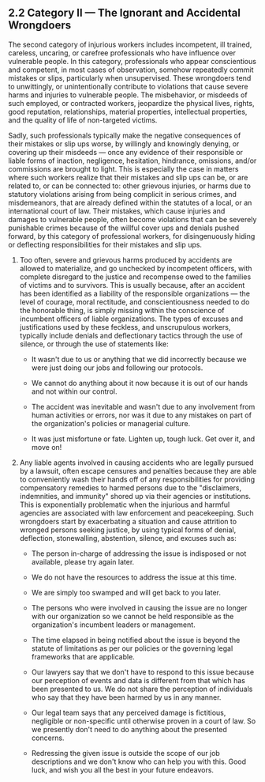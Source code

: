 ## 2.2 Category II — The Ignorant and Accidental Wrongdoers

The second category of injurious workers includes incompetent, ill trained, careless, uncaring, or carefree professionals who have influence over vulnerable people. In this category, professionals who appear conscientious and competent, in most cases of observation, somehow repeatedly commit mistakes or slips, particularly when unsupervised. These wrongdoers tend to unwittingly, or unintentionally contribute to violations that cause severe harms and injuries to vulnerable people. The misbehavior, or misdeeds of such employed, or contracted workers, jeopardize the physical lives, rights, good reputation, relationships, material properties, intellectual properties, and the quality of life of non-targeted victims. 

Sadly, such professionals typically make the negative consequences of their mistakes or slip ups worse, by willingly and knowingly denying, or covering up their misdeeds — once any evidence of their responsible or liable forms of inaction, negligence, hesitation, hindrance, omissions, and/or commissions are brought to light. This is especially the case in matters where such workers realize that their mistakes and slip ups can be, or are related to, or can be connected to: other grievous injuries, or harms due to statutory violations arising from being complicit in serious crimes, and misdemeanors, that are already defined within the statutes of a local, or an international court of law. Their mistakes, which cause injuries and damages to vulnerable people, often become violations that can be severely punishable crimes because of the willful cover ups and denials pushed forward, by this category of professional workers, for disingenuously hiding or deflecting responsibilities for their mistakes and slip ups. 

1. Too often, severe and grievous harms produced by accidents are allowed to materialize, and go unchecked by incompetent officers, with complete disregard to the justice and recompense owed to the families of victims and to survivors. This is usually because, after an accident has been identified as a liability of the responsible organizations — the level of courage, moral rectitude, and conscientiousness needed to do the honorable thing, is simply missing within the conscience of incumbent officers of liable organizations. The types of excuses and justifications used by these feckless, and unscrupulous workers, typically include denials and deflectionary tactics through the use of silence, or through the use of statements like:

    - It wasn't due to us or anything that we did incorrectly because we were just doing our jobs and following our protocols.
	
    - We cannot do anything about it now because it is out of our hands and not within our control.
	
    - The accident was inevitable and wasn't due to any involvement from human activities or errors, nor was it due to any mistakes on part of the organization's policies or managerial culture. 
	
    - It was just misfortune or fate. Lighten up, tough luck. Get over it, and move on!

1. Any liable agents involved in causing accidents who are legally pursued by a lawsuit, often escape censures and penalties because they are able to conveniently wash their hands off of any responsibilities for providing compensatory remedies to harmed persons due to the "disclaimers, indemnities, and immunity" shored up via their agencies or institutions. This is exponentially problematic when the injurious and harmful agencies are associated with law enforcement and peacekeeping. Such wrongdoers start by exacerbating a situation and cause attrition to wronged persons seeking justice, by using typical forms of denial, deflection, stonewalling, abstention, silence, and excuses such as: 

    - The person in-charge of addressing the issue is indisposed or not available, please try again later.
	
    - We do not have the resources to address the issue at this time. 
	
    - We are simply too swamped and will get back to you later.
	
    - The persons who were involved in causing the issue are no longer with our organization so we cannot be held responsible as the organization's incumbent leaders or management.
	
    - The time elapsed in being notified about the issue is beyond the statute of limitations as per our policies or the governing legal frameworks that are applicable.
	
    - Our lawyers say that we don't have to respond to this issue because our perception of events and data is different from that which has been presented to us. We do not share the perception of individuals who say that they have been harmed by us in any manner.
	
    - Our legal team says that any perceived damage is fictitious, negligible or non-specific until otherwise proven in a court of law. So we presently don't need to do anything about the presented concerns. 
	
    - Redressing the given issue is outside the scope of our job descriptions and we don't know who can help you with this. Good luck, and wish you all the best in your future endeavors.       

    